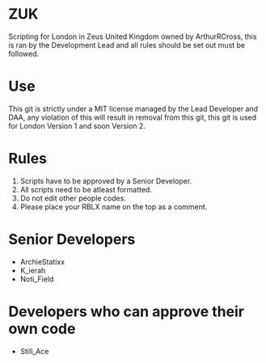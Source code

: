 
# ZUK
Scripting for London in Zeus United Kingdom owned by ArthurRCross, this is ran by the Development Lead and all rules should be set out must be followed.

# Use
This git is strictly under a MIT license managed by the Lead Developer and DAA, any violation of this will result in removal from this git, this git is used for London Version 1 and soon Version 2.


# Rules
1. Scripts have to be approved by a Senior Developer.
2. All scripts need to be atleast formatted.
3. Do not edit other people codes.
4. Please place your RBLX name on the top as a comment.


# Senior Developers
- ArchieStatixx
- K_ierah
- Noti_Field


# Developers who can approve their own code

- Still_Ace
